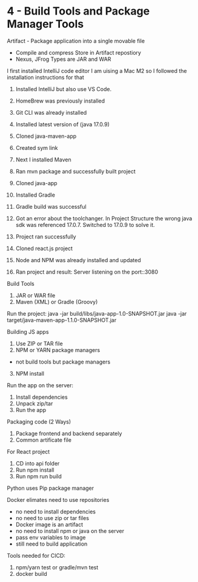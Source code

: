 # 4 - Build Tools and Package Manager Tools

Artifact - Package application into a single movable file

- Compile and compress
  Store in Artifact repostiory
- Nexus, JFrog
  Types are JAR and WAR

I first installed IntelliJ code editor
I am uising a Mac M2 so I followed the installation instructions for that

1. Installed IntelliJ but also use VS Code.
2. HomeBrew was previously installed
3. Git CLI was already installed
4. Installed latest version of (java 17.0.9)

5. Cloned java-maven-app
6. Created sym link
7. Next I installed Maven
8. Ran mvn package and successfully built project

9. Cloned java-app
10. Installed Gradle
11. Gradle build was successful
12. Got an error about the toolchanger. In Project Structure the wrong java sdk was referenced 17.0.7. Switched to 17.0.9 to solve it.
13. Project ran successfully

14. Cloned react.js project
15. Node and NPM was already installed and updated
16. Ran project and result: Server listening on the port::3080

Build Tools

1. JAR or WAR file
2. Maven (XML) or Gradle (Groovy)

Run the project:
java -jar build/libs/java-app-1.0-SNAPSHOT.jar
java -jar target/java-maven-app-1.1.0-SNAPSHOT.jar

Building JS apps

1. Use ZIP or TAR file
2. NPM or YARN package managers

- not build tools but package managers

3. NPM install

Run the app on the server:

1. Install dependencies
2. Unpack zip/tar
3. Run the app

Packaging code (2 Ways)

1. Package frontend and backend separately
2. Common artificate file

For React project

1. CD into api folder
2. Run npm install
3. Run npm run build

Python uses Pip package manager

Docker elimates need to use repositories

- no need to install dependencies
- no need to use zip or tar files
- Docker image is an artifact
- no need to install npm or java on the server
- pass env variables to image
- still need to build application

Tools needed for CICD:

1. npm/yarn test or gradle/mvn test
2. docker build
